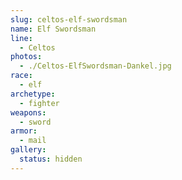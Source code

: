 ```yaml
---
slug: celtos-elf-swordsman
name: Elf Swordsman
line:
  - Celtos
photos:
  - ./Celtos-ElfSwordsman-Dankel.jpg
race:
  - elf
archetype:
  - fighter
weapons:
  - sword
armor:
  - mail
gallery:
  status: hidden
---
```

